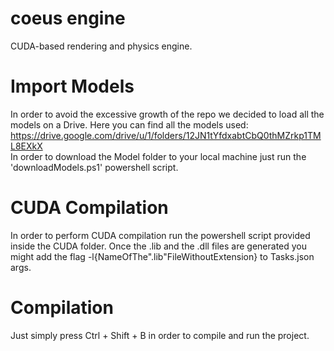 # coeus engine

CUDA-based rendering and physics engine.

# Import Models

In order to avoid the excessive growth of the repo we decided to load all the models on a Drive.
Here you can find all the models used: https://drive.google.com/drive/u/1/folders/12JN1tYfdxabtCbQ0thMZrkp1TML8EXkX <br />
In order to download the Model folder to your local machine just run the 'downloadModels.ps1' powershell script.

# CUDA Compilation

In order to perform CUDA compilation run the powershell script provided inside the CUDA folder.
Once the .lib and the .dll files are generated you might add the flag -l{NameOfThe".lib"FileWithoutExtension} to Tasks.json args.

# Compilation

Just simply press Ctrl + Shift + B in order to compile and run the project.